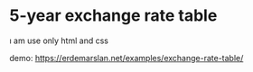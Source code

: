 # 5-year exchange rate table

ı am use only html and css 

demo: https://erdemarslan.net/examples/exchange-rate-table/